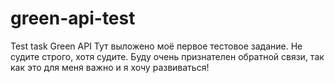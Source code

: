 # green-api-test
Test task Green API
Тут выложено моё первое тестовое задание. Не судите строго, хотя судите. Буду очень признателен обратной связи, так как это для меня важно и я хочу развиваться! 
